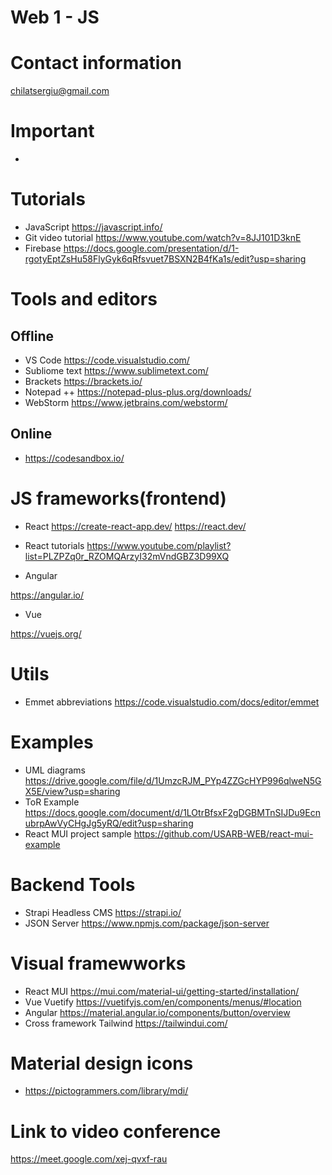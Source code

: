 # Web 1 - JS

# Contact information
chilatsergiu@gmail.com

# Important 
- 

# Tutorials
- JavaScript https://javascript.info/
- Git video tutorial https://www.youtube.com/watch?v=8JJ101D3knE
- Firebase https://docs.google.com/presentation/d/1-rgotyEptZsHu58FlyGyk6qRfsvuet7BSXN2B4fKa1s/edit?usp=sharing

# Tools and editors
## Offline
- VS Code https://code.visualstudio.com/
- Subliome text https://www.sublimetext.com/
- Brackets https://brackets.io/
- Notepad ++ https://notepad-plus-plus.org/downloads/
- WebStorm https://www.jetbrains.com/webstorm/

## Online
- https://codesandbox.io/

# JS frameworks(frontend)
- React
https://create-react-app.dev/
https://react.dev/
- React tutorials 
 https://www.youtube.com/playlist?list=PLZPZq0r_RZOMQArzyI32mVndGBZ3D99XQ

- Angular

https://angular.io/

- Vue

https://vuejs.org/
# Utils
- Emmet abbreviations https://code.visualstudio.com/docs/editor/emmet

# Examples
- UML diagrams https://drive.google.com/file/d/1UmzcRJM_PYp4ZZGcHYP996qlweN5GX5E/view?usp=sharing
- ToR Example https://docs.google.com/document/d/1LOtrBfsxF2gDGBMTnSIJDu9EcnubrpAwVyCHgJg5yRQ/edit?usp=sharing
- React MUI project sample https://github.com/USARB-WEB/react-mui-example

# Backend Tools
- Strapi Headless CMS https://strapi.io/
- JSON Server https://www.npmjs.com/package/json-server

# Visual framewworks
- React MUI https://mui.com/material-ui/getting-started/installation/
- Vue Vuetify https://vuetifyjs.com/en/components/menus/#location
- Angular https://material.angular.io/components/button/overview
- Cross framework Tailwind https://tailwindui.com/

# Material design icons
 - https://pictogrammers.com/library/mdi/



# Link to video conference
https://meet.google.com/xej-qvxf-rau
